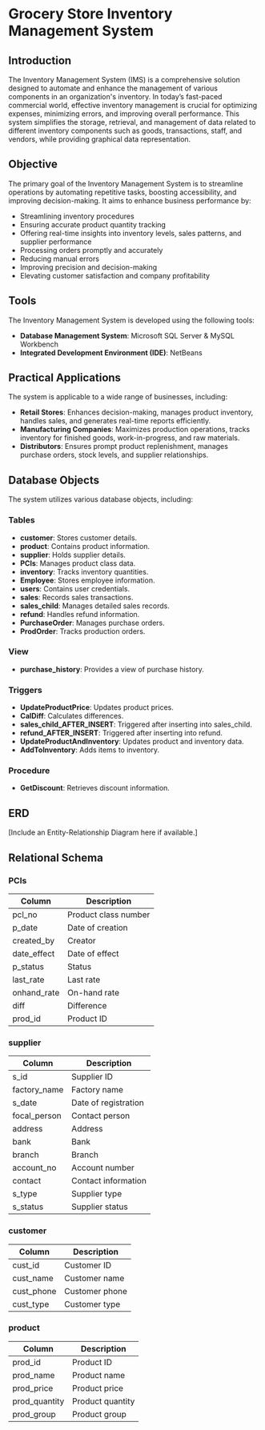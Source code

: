 # Grocery Store Inventory Management System

## Introduction

The Inventory Management System (IMS) is a comprehensive solution designed to automate and enhance the management of various components in an organization's inventory. In today’s fast-paced commercial world, effective inventory management is crucial for optimizing expenses, minimizing errors, and improving overall performance. This system simplifies the storage, retrieval, and management of data related to different inventory components such as goods, transactions, staff, and vendors, while providing graphical data representation.

## Objective

The primary goal of the Inventory Management System is to streamline operations by automating repetitive tasks, boosting accessibility, and improving decision-making. It aims to enhance business performance by:

- Streamlining inventory procedures
- Ensuring accurate product quantity tracking
- Offering real-time insights into inventory levels, sales patterns, and supplier performance
- Processing orders promptly and accurately
- Reducing manual errors
- Improving precision and decision-making
- Elevating customer satisfaction and company profitability

## Tools

The Inventory Management System is developed using the following tools:

- **Database Management System**: Microsoft SQL Server & MySQL Workbench
- **Integrated Development Environment (IDE)**: NetBeans

## Practical Applications

The system is applicable to a wide range of businesses, including:

- **Retail Stores**: Enhances decision-making, manages product inventory, handles sales, and generates real-time reports efficiently.
- **Manufacturing Companies**: Maximizes production operations, tracks inventory for finished goods, work-in-progress, and raw materials.
- **Distributors**: Ensures prompt product replenishment, manages purchase orders, stock levels, and supplier relationships.

## Database Objects

The system utilizes various database objects, including:

### Tables

- **customer**: Stores customer details.
- **product**: Contains product information.
- **supplier**: Holds supplier details.
- **PCls**: Manages product class data.
- **inventory**: Tracks inventory quantities.
- **Employee**: Stores employee information.
- **users**: Contains user credentials.
- **sales**: Records sales transactions.
- **sales_child**: Manages detailed sales records.
- **refund**: Handles refund information.
- **PurchaseOrder**: Manages purchase orders.
- **ProdOrder**: Tracks production orders.

### View

- **purchase_history**: Provides a view of purchase history.

### Triggers

- **UpdateProductPrice**: Updates product prices.
- **CalDiff**: Calculates differences.
- **sales_child_AFTER_INSERT**: Triggered after inserting into sales_child.
- **refund_AFTER_INSERT**: Triggered after inserting into refund.
- **UpdateProductAndInventory**: Updates product and inventory data.
- **AddToInventory**: Adds items to inventory.

### Procedure

- **GetDiscount**: Retrieves discount information.

## ERD

[Include an Entity-Relationship Diagram here if available.]

## Relational Schema

### PCls
| Column        | Description            |
|---------------|------------------------|
| pcl_no        | Product class number   |
| p_date        | Date of creation       |
| created_by    | Creator                |
| date_effect   | Date of effect         |
| p_status      | Status                 |
| last_rate     | Last rate              |
| onhand_rate   | On-hand rate           |
| diff          | Difference             |
| prod_id       | Product ID             |

### supplier
| Column         | Description            |
|----------------|------------------------|
| s_id           | Supplier ID            |
| factory_name   | Factory name           |
| s_date         | Date of registration   |
| focal_person   | Contact person         |
| address        | Address                |
| bank           | Bank                   |
| branch         | Branch                 |
| account_no     | Account number         |
| contact        | Contact information    |
| s_type         | Supplier type          |
| s_status       | Supplier status        |

### customer
| Column       | Description      |
|--------------|------------------|
| cust_id      | Customer ID      |
| cust_name    | Customer name    |
| cust_phone   | Customer phone   |
| cust_type    | Customer type    |

### product
| Column        | Description      |
|---------------|------------------|
| prod_id       | Product ID       |
| prod_name     | Product name     |
| prod_price    | Product price    |
| prod_quantity | Product quantity |
| prod_group    | Product group   
